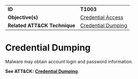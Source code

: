 |||
|---------|------------------------|
|**ID**|**T1003**|
|**Objective(s)**|[Credential Access](../credential-access)|
|**Related ATT&CK Technique**|[Credential Dumping](https://attack.mitre.org/techniques/T1003/)|

Credential Dumping
==================
Malware may obtain account login and password information.

**See ATT&CK:** [**Credential Dumping**](https://attack.mitre.org/techniques/T1003/).